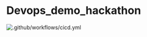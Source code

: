 # Devops_demo_hackathon


![.github/workflows/cicd.yml](https://github.com/jptalukdar/Devops_demo_hackathon/workflows/.github/workflows/cicd.yml/badge.svg)

